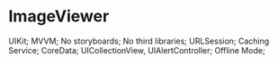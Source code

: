 # ImageViewer

UIKit;
MVVM;
No storyboards;
No third libraries;
URLSession;
Caching Service;
CoreData;
UICollectionView, UIAlertController;
Offline Mode;

